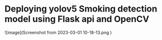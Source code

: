 # Deploying yolov5 Smoking detection model using Flask api and OpenCV


![image](Screenshot from 2023-03-01 10-18-13.png    )
